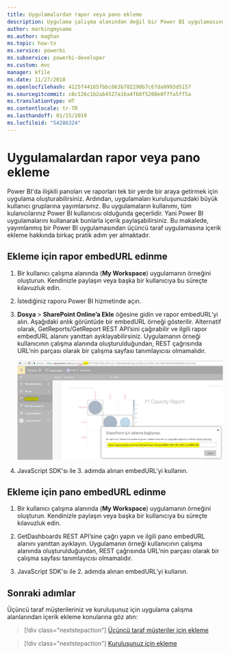 ```yaml
---
title: Uygulamalardan rapor veya pano ekleme
description: Uygulama çalışma alanından değil bir Power BI uygulamasından rapor veya pano tümleştirmeyi ya da eklemeyi öğrenin.
author: markingmyname
ms.author: maghan
ms.topic: how-to
ms.service: powerbi
ms.subservice: powerbi-developer
ms.custom: mvc
manager: kfile
ms.date: 11/27/2018
ms.openlocfilehash: 4125f44165fbbc063b782290b7c67da9993d5157
ms.sourcegitcommit: c8c126c1b2ab4527a16a4fb8f5208e0f7fa5ff5a
ms.translationtype: HT
ms.contentlocale: tr-TR
ms.lasthandoff: 01/15/2019
ms.locfileid: "54286324"
---
```

# <a name="embed-reports-or-dashboards-from-apps"></a>Uygulamalardan rapor veya pano ekleme

Power BI'da ilişkili panoları ve raporları tek bir yerde bir araya getirmek için uygulama oluşturabilirsiniz. Ardından, uygulamaları kuruluşunuzdaki büyük kullanıcı gruplarına yayımlarsınız. Bu uygulamaların kullanımı, tüm kulanıcılarınız Power BI kullanıcısı olduğunda geçerlidir. Yani Power BI uygulamalarını kullanarak bunlarla içerik paylaşabilirsiniz. Bu makalede, yayımlanmış bir Power BI uygulamasından üçüncü taraf uygulamasına içerik ekleme hakkında birkaç pratik adım yer almaktadır.

## <a name="grab-a-report-embedurl-for-embedding"></a>Ekleme için rapor embedURL edinme

1. Bir kullanıcı çalışma alanında (**My Workspace**) uygulamanın örneğini oluşturun. Kendinizle paylaşın veya başka bir kullanıcıya bu süreçte kılavuzluk edin.

2. İstediğiniz raporu Power BI hizmetinde açın.

3. **Dosya** > **SharePoint Online’a Ekle** öğesine gidin ve rapor embedURL’yi alın. Aşağıdaki anlık görüntüde bir embedURL örneği gösterilir. Alternatif olarak, GetReports/GetReport REST API’sini çağırabilir ve ilgili rapor embedURL alanını yanıttan ayıklayabilirsiniz. Uygulamanın örneği kullanıcının çalışma alanında oluşturulduğundan, REST çağrısında URL’nin parçası olarak bir çalışma sayfası tanımlayıcısı olmamalıdır.

    ![Uygulamalardan ekleme](media/embed-from-apps/embed-from-app.png)

4. JavaScript SDK'sı ile 3. adımda alınan embedURL’yi kullanın.

## <a name="grab-a-dashboard-embedurl-for-embedding"></a>Ekleme için pano embedURL edinme

1. Bir kullanıcı çalışma alanında (**My Workspace**) uygulamanın örneğini oluşturun. Kendinizle paylaşın veya başka bir kullanıcıya bu süreçte kılavuzluk edin.

2. GetDashboards REST API’sine çağrı yapın ve ilgili pano embedURL alanını yanıttan ayıklayın. Uygulamanın örneği kullanıcının çalışma alanında oluşturulduğundan, REST çağrısında URL’nin parçası olarak bir çalışma sayfası tanımlayıcısı olmamalıdır.

3. JavaScript SDK'sı ile 2. adımda alınan embedURL’yi kullanın.

## <a name="next-steps"></a>Sonraki adımlar

Üçüncü taraf müşterileriniz ve kuruluşunuz için uygulama çalışma alanlarından içerik ekleme konularına göz atın:

> [!div class="nextstepaction"]
>[Üçüncü taraf müşteriler için ekleme](embed-sample-for-customers.md)

> [!div class="nextstepaction"]
>[Kuruluşunuz için ekleme](embed-sample-for-your-organization.md)
